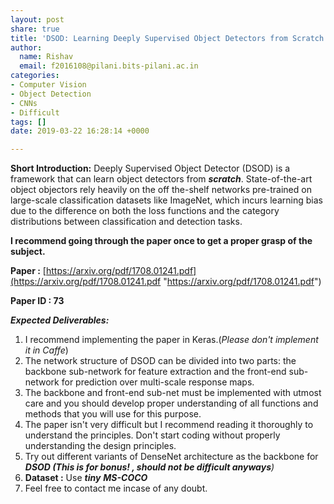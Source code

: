 ```yaml
---
layout: post
share: true
title: 'DSOD: Learning Deeply Supervised Object Detectors from Scratch'
author:
  name: Rishav
  email: f2016108@pilani.bits-pilani.ac.in
categories:
- Computer Vision
- Object Detection
- CNNs
- Difficult
tags: []
date: 2019-03-22 16:28:14 +0000

---
```

**Short Introduction:** Deeply Supervised Object Detector (DSOD) is a framework that can learn object detectors from **_scratch_**. State-of-the-art object objectors rely heavily on the off the-shelf networks pre-trained on large-scale classification datasets like ImageNet, which incurs learning bias due to the difference on both the loss functions and the category distributions between classification and detection tasks.

**I recommend going through the paper once to get a proper grasp of the subject.**

**Paper :** [https://arxiv.org/pdf/1708.01241.pdf](https://arxiv.org/pdf/1708.01241.pdf "https://arxiv.org/pdf/1708.01241.pdf")

**Paper ID : 73**

**_Expected Deliverables:_**

1. I recommend implementing the paper in Keras.(_Please don't implement it in Caffe_)
2. The network structure of DSOD can be divided into two parts: the backbone sub-network for feature extraction and the front-end sub-network for prediction over multi-scale response maps.
3. The backbone and front-end sub-net must be implemented with utmost care and you should develop proper understanding of all functions and methods that you will use for this purpose.
4. The paper isn't very difficult but I recommend reading it thoroughly to understand the principles. Don't start coding without properly understanding the design principles.
5. Try out different variants of DenseNet architecture as the backbone for **_DSOD (This is for bonus! , should not be difficult anyways_**_)_
6. **Dataset :** Use **_tiny_** **_MS-COCO_**
7. Feel free to contact me incase of any doubt.
